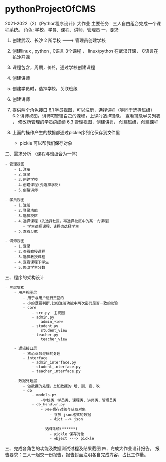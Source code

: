 # pythonProjectOfCMS
2021-2022（2）《Python程序设计》大作业
主要任务：三人自由组合完成一个课程系统。
角色: 学校、学员、课程、讲师、管理员
一、要求:
1. 创建武汉、长沙 2 所学校  ---> 管理员创建学校
2. 创建linux , python , C语言 3个课程 ， linux\python 在武汉开课， C语言在长沙开课
3. 课程包含，周期，价格，通过学校创建课程
4. 创建讲师
5. 创建学员时，选择学校，关联班级
5. 创建讲师
6. 提供两个角色接口
6.1 学员视图，可以注册，选择课程（等同于选择班级）
6.2 讲师视图，讲师可管理自己的课程，上课时选择班级，
 查看班级学员列表 ， 修改所管理的学员的成绩
6.3 管理视图，创建讲师， 创建班级，创建课程

7. 上面的操作产生的数据都通过pickle序列化保存到文件里
    - pickle 可以帮我们保存对象

二、需求分析 （课程与班级合为一体）
    
    - 管理视图
        - 1.注册
        - 2.登录
        - 3.创建学校
        - 4.创建课程(先选择学校)
        - 5.创建讲师

    - 学员视图
        - 1.注册
        - 2.登录功能
        - 3.选择校区
        - 4.选择课程（先选择校区，再选择校区中的某一门课程）
            - 学生选择课程，课程也选择学生
        - 5.查看分数

    - 讲师视图
        - 1.登录
        - 2.查看教授课程
        - 3.选择教授课程
        - 4.查看课程下学生
        - 5.修改学生分数



三、程序的架构设计
    
    - 三层架构
        - 用户视图层
            - 用于与用户进行交互的
            - 小的逻辑判断,比如注册功能中两次密码是否一致的校验
            - core
                - src.py  主视图
                - admin.py
                    admin_view
                - student.py
                    student_view
                - teacher.py
                    teacher_view

        - 逻辑接口层
            - 核心业务逻辑的处理
            - interface
                - admin_interface.py
                - student_interface.py
                - teacher_interface.py

        - 数据处理层
            - 做数据的处理，比如数据的 增、删、查、改
            - db
                - models.py
                    -学校类、学员类、课程类、讲师类、管理员类
                - db_handler.py
                    - 用于保存对象与获取对象
                        - 存放 json格式的数据
                        - dict --> json

                    - 选课系统(******)
                        - pickle 保存对象
                        - object ---> pickle

三、完成各角色的功能及数据测试过程及结果截图
四、完成大作业设计报告。
  报告要求：三人一起交一份报告，报告封面注明各自完成内容，占比工作量。

